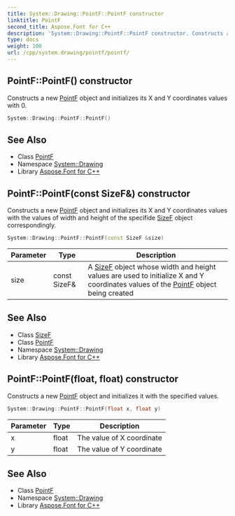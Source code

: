 ```yaml
---
title: System::Drawing::PointF::PointF constructor
linktitle: PointF
second_title: Aspose.Font for C++
description: 'System::Drawing::PointF::PointF constructor. Constructs a new PointF object and initializes its X and Y coordinates values with 0 in C++.'
type: docs
weight: 100
url: /cpp/system.drawing/pointf/pointf/
---
```

## PointF::PointF() constructor


Constructs a new [PointF](../) object and initializes its X and Y coordinates values with 0.

```cpp
System::Drawing::PointF::PointF()
```

## See Also

* Class [PointF](../)
* Namespace [System::Drawing](../../)
* Library [Aspose.Font for C++](../../../)
## PointF::PointF(const SizeF\&) constructor


Constructs a new [PointF](../) object and initializes its X and Y coordinates values with the values of width and height of the specifide [SizeF](../../sizef/) object correspondingly.

```cpp
System::Drawing::PointF::PointF(const SizeF &size)
```


| Parameter | Type | Description |
| --- | --- | --- |
| size | const SizeF\& | A [SizeF](../../sizef/) object whose width and height values are used to initialize X and Y coordinates values of the [PointF](../) object being created |

## See Also

* Class [SizeF](../../sizef/)
* Class [PointF](../)
* Namespace [System::Drawing](../../)
* Library [Aspose.Font for C++](../../../)
## PointF::PointF(float, float) constructor


Constructs a new [PointF](../) object and initializes it with the specified values.

```cpp
System::Drawing::PointF::PointF(float x, float y)
```


| Parameter | Type | Description |
| --- | --- | --- |
| x | float | The value of X coordinate |
| y | float | The value of Y coordinate |

## See Also

* Class [PointF](../)
* Namespace [System::Drawing](../../)
* Library [Aspose.Font for C++](../../../)
